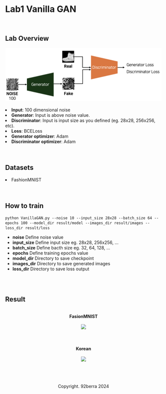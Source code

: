 # Lab1 Vanilla GAN

<br/>

## Lab Overview

<div align='center'>
    <img src='../figures/overview.png' width='600'/>
</div>

<br/>

<li><b>Input</b>: 100 dimensional noise</li>
<li><b>Generator</b>: Input is above noise value.</li>
<li><b>Discriminator</b>: Input is input size as you defined (eg. 28x28, 256x256, etc).</li>
<li><b>Loss</b>: BCELoss</li>
<li><b>Generator optimizer</b>: Adam</li>
<li><b>Discriminator optimizer</b>: Adam</li>

<br/>
<br/>

## Datasets 

<li>FashionMNIST</li>

<br/>
<br/>

## How to train

```
python VanillaGAN.py --noise 10 --input_size 28x28 --batch_size 64 --epochs 100 --model_dir result/model --images_dir result/images --loss_dir result/loss
```
- <b>noise</b> Define noise value
- <b>input_size</b> Define input size eg. 28x28, 256x256, ...
- <b>batch_size</b> Define bacth size eg. 32, 64, 128, ...
- <b>epochs</b> Define training epochs value
- <b>model_dir</b> Directory to save checkpoint
- <b>images_dir</b> Directory to save generated images
- <b>loss_dir</b> Directory to save loss output

<br/>
<br/>

## Result

<br/>

<div align='center'>
    <b>FasionMNIST</b>
</div>

<br/>

<div align='center'>
    <img src='../figures/result_1-4_reduced.gif' width='500'/>
</div>

<br/>
<br/>
<br/>

<div align='center'>
    <b>Korean</b>
</div>

<br/>

<div align='center'>
    <img src='../figures/result_2-2_reduced.gif' width='500'/>
</div>

<br/>
<br/>
<br/>
<br/>

<div align='center'>
    Copyright. 92berra 2024
</div>


